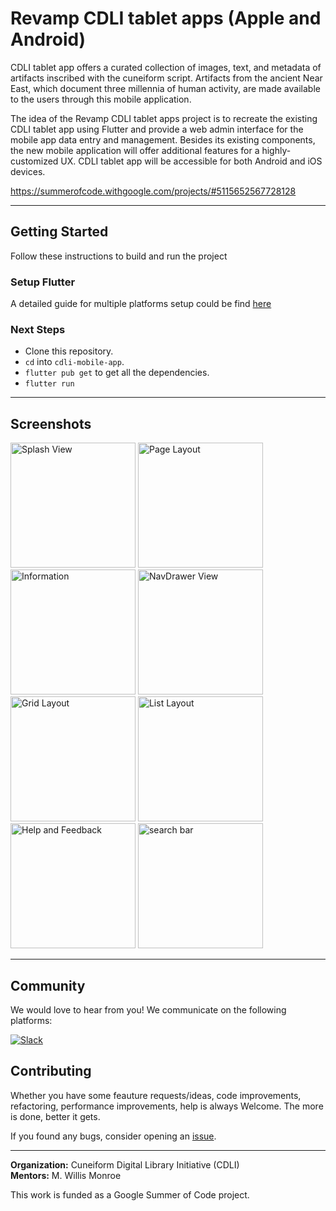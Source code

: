 # Revamp CDLI tablet apps (Apple and Android)

CDLI tablet app offers a curated collection of images, text, and metadata of artifacts inscribed
with the cuneiform script. Artifacts from the ancient Near East, which document three millennia of
human activity, are made available to the users through this mobile application.

The idea of the Revamp CDLI tablet apps project is to recreate the existing CDLI tablet app using
Flutter and provide a web admin interface for the mobile app data entry and management. Besides its
existing components, the new mobile application will offer additional features for a
highly-customized UX. CDLI tablet app will be accessible for both Android and iOS devices.

https://summerofcode.withgoogle.com/projects/#5115652567728128

----------------------------------------------------------------------------------------------------
## Getting Started

Follow these instructions to build and run the project

### Setup Flutter

A detailed guide for multiple platforms setup could be find [here](https://flutter.dev/docs/get-started/install/)

### Next Steps

- Clone this repository.
- `cd` into `cdli-mobile-app`.
- `flutter pub get` to get all the dependencies.
- `flutter run`
 ----------------------------------------------------------------------------------------
 ## Screenshots

<p>
<img src="https://user-images.githubusercontent.com/75270362/100652071-6641b980-336c-11eb-96b3-f3009edf058e.jpg" alt="Splash View" width="200">
<img src="https://user-images.githubusercontent.com/75270362/100652080-6772e680-336c-11eb-8fc7-e12a3558f4ea.jpg" alt="Page Layout" width="200">
<img src="https://user-images.githubusercontent.com/75270362/100652081-68a41380-336c-11eb-82e4-1c89e08d7926.jpg" alt="Information" width="200">
<img src="https://user-images.githubusercontent.com/75270362/100652085-693caa00-336c-11eb-82f4-6295b459542d.jpg" alt="NavDrawer View" width="200">
<img src="https://user-images.githubusercontent.com/75270362/100652086-693caa00-336c-11eb-87ce-aeb48614238f.jpg" alt="Grid Layout" width="200">
<img src="https://user-images.githubusercontent.com/75270362/100652089-69d54080-336c-11eb-9114-8ae39450fdd7.jpg" alt="List Layout" width="200">
<img src="https://user-images.githubusercontent.com/75270362/100652092-6a6dd700-336c-11eb-95ad-3e5841d24acf.jpg" alt="Help and Feedback" width="200">
<img src="https://user-images.githubusercontent.com/75270362/100652094-6a6dd700-336c-11eb-8844-39745abb48e1.jpg" alt="search bar" width="200">
</p>


-------------------------------------------------------------------------------------------------


## Community

We would love to hear from you! We communicate on the following platforms:

[![Slack](https://img.shields.io/badge/chat-on_slack-purple.svg?style=for-the-badge&logo=slack)](https://digcuneiform.slack.com/?redir=%2Farchives%2FC5335T03U)

## Contributing

Whether you have some feauture requests/ideas, code improvements, refactoring, performance improvements, help is always Welcome. The more is done, better it gets.

If you found any bugs, consider opening an [issue](https://github.com/cdli-gh/cdli-mobile-app/issues/new).


--------------------------------------------------------------------------------------------
<b>Organization:</b> Cuneiform Digital Library Initiative (CDLI)<br>
<b>Mentors:</b> M. Willis Monroe

This work is funded as a Google Summer of Code project.
